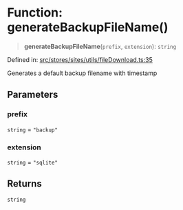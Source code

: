 # Function: generateBackupFileName()

> **generateBackupFileName**(`prefix`, `extension`): `string`

Defined in: [src/stores/sites/utils/fileDownload.ts:35](https://github.com/Nick2bad4u/Uptime-Watcher/blob/dca5483e793478722cd3e6e125cafcec5fc771f0/src/stores/sites/utils/fileDownload.ts#L35)

Generates a default backup filename with timestamp

## Parameters

### prefix

`string` = `"backup"`

### extension

`string` = `"sqlite"`

## Returns

`string`
